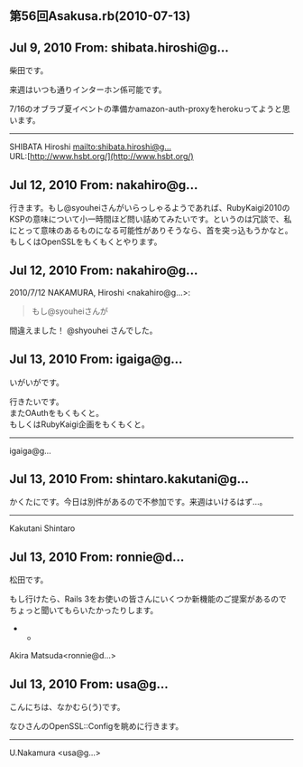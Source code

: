 ## 第56回Asakusa.rb(2010-07-13)

## Jul 9, 2010 From: shibata.hiroshi@g...

柴田です。

来週はいつも通りインターホン係可能です。

7/16のオブラブ夏イベントの準備かamazon-auth-proxyをherokuってようと思います。

* * *

SHIBATA Hiroshi [mailto:shibata.hiroshi@g...](mailto:shibata.hiroshi@g...)  
URL:[http://www.hsbt.org/](http://www.hsbt.org/)

## Jul 12, 2010 From: nakahiro@g...

行きます。もし@syouheiさんがいらっしゃるようであれば、RubyKaigi2010のKSPの意味について小一時間ほど問い詰めてみたいです。というのは冗談で、私にとって意味のあるものになる可能性がありそうなら、首を突っ込もうかなと。もしくはOpenSSLをもくもくとやります。

## Jul 12, 2010 From: nakahiro@g...

2010/7/12 NAKAMURA, Hiroshi \<nakahiro@g...\>:

> もし@syouheiさんが

間違えました！ @shyouhei さんでした。

## Jul 13, 2010 From: igaiga@g...

いがいがです。

行きたいです。  
またOAuthをもくもくと。  
もしくはRubyKaigi企画をもくもくと。

* * *

igaiga@g...

## Jul 13, 2010 From: shintaro.kakutani@g...

かくたにです。今日は別件があるので不参加です。来週はいけるはず…。

* * *

Kakutani Shintaro

## Jul 13, 2010 From: ronnie@d...

松田です。

もし行けたら、Rails 3をお使いの皆さんにいくつか新機能のご提案があるので  
ちょっと聞いてもらいたかったりします。

- -

Akira Matsuda\<ronnie@d...\>

## Jul 13, 2010 From: usa@g...

こんにちは、なかむら(う)です。

なひさんのOpenSSL::Configを眺めに行きます。

* * *

U.Nakamura \<usa@g...\>

